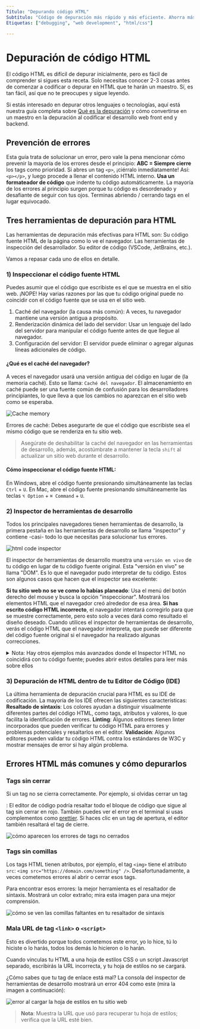 ```yaml
---
Título: "Depurando código HTML"
Subtítulo: "Código de depuración más rápido y más eficiente. Ahorra más del 50% de tu tiempo de depuración al codificar HTML."
Etiquetas: ["debugging", "web development", "html/css"]

--- 
```


# Depuración de código HTML

El código HTML es difícil de depurar inicialmente, pero es fácil de comprender si sigues esta receta. Solo necesitas conocer 2-3 cosas antes de comenzar a codificar o depurar en HTML que te harán un maestro. Sí, es tan fácil, así que no te preocupes y sigue leyendo.

Si estás interesado en depurar otros lenguajes o tecnologías, aquí está nuestra guía completa sobre [Qué es la depuración](https://) y cómo convertirse en un maestro en la depuración al codificar el desarrollo web front end y backend.

## Prevención de errores

Esta guía trata de solucionar un error, pero vale la pena mencionar cómo prevenir la mayoría de los errores desde el principio:
**ABC = Siempre cierre** los tags como prioridad. Si abres un tag `<p>`, ¡ciérralo inmediatamente! Así: `<p></p>`, y luego procede a llenar el contenido HTML interno.
**Usa un formateador de código** que indente tu código automáticamente. La mayoría de los errores al principio surgen porque tu código es desordenado y desafiante de seguir con tus ojos. Terminas abriendo / cerrando tags en el lugar equivocado.

## Tres herramientas de depuración para HTML

Las herramientas de depuración más efectivas para HTML son:
Su código fuente HTML de la página como lo ve el navegador.
Las herramientas de inspección del desarrollador.
Su editor de código (VSCode, JetBrains, etc.).

Vamos a repasar cada uno de ellos en detalle.

### 1) Inspeccionar el código fuente HTML

Puedes asumir que el código que escribiste es el que se muestra en el sitio web. ¡NOPE!
Hay varias razones por las que tu código original puede no coincidir con el código fuente que se usa en el sitio web.

1. Caché del navegador (la causa más común): A veces, tu navegador mantiene una versión antigua a propósito.
2. Renderización dinámica del lado del servidor: Usar un lenguaje del lado del servidor para manipular el código fuente antes de que llegue al navegador.
3. Configuración del servidor: El servidor puede eliminar o agregar algunas líneas adicionales de código.

#### ¿Qué es el caché del navegador?

A veces el navegador usará una versión antigua del código en lugar de (la memoria caché). Esto se llama: `Caché del navegador`. 
El almacenamiento en caché puede ser una fuente común de confusión para los desarrolladores principiantes, lo que lleva a que los cambios no aparezcan en el sitio web como se esperaba.

![Cache memory](https://storage.googleapis.com/media-breathecode/c554b1b12abd3b8e7392151ceb31ed2f367e673e99f890e0a7c70ea4df7f68ad)

Errores de caché: Debes asegurarte de que el código que escribiste sea el mismo código que se renderiza en tu sitio web.

> Asegúrate de deshabilitar la caché del navegador en las herramientas de desarrollo, además, acostúmbrate a mantener la tecla `shift` al actualizar un sitio web durante el desarrollo.

#### Cómo inspeccionar el código fuente HTML:

En Windows, abre el código fuente presionando simultáneamente las teclas `Ctrl` + `U`.
En Mac, abre el código fuente presionando simultáneamente las teclas `⌥ Option` + `⌘ Command` + `U`.

### 2) Inspector de herramientas de desarrollo

Todos los principales navegadores tienen herramientas de desarrollo, la primera pestaña en las herramientas de desarrollo se llama "inspector" y contiene -casi- todo lo que necesitas para solucionar tus errores.

![html code inspector](https://i.imgur.com/Fca0Hkm.gif?raw=true)

El inspector de herramientas de desarrollo muestra una `versión en vivo` de tu código en lugar de tu código fuente original. Esta "versión en vivo" se llama "DOM". Es lo que el navegador pudo interpretar de tu código. Estos son algunos casos que hacen que el inspector sea excelente:

**Si tu sitio web no se ve como lo habías planeado**: Usa el menú del botón derecho del mouse y busca la opción "inspeccionar". Mostrará los elementos HTML que el navegador creó alrededor de esa área.
**Si has escrito código HTML incorrecto**, el navegador intentará corregirlo para que se muestre correctamente, pero esto solo a veces dará como resultado el diseño deseado. Cuando utilices el inspector de herramientas de desarrollo, verás el código HTML que el navegador interpreta, que puede ser diferente del código fuente original si el navegador ha realizado algunas correcciones.

<details>
 <summary>Nota: Hay otros ejemplos más avanzados donde el Inspector HTML no coincidirá con tu código fuente; puedes abrir estos detalles para leer más sobre ellos</summary>

Minificación: A veces, los sitios web comprimen y optimizan el código para tiempos de carga más rápidos. El inspector HTML mostrará el código minificado, que puede ser difícil de leer.
Extensiones del navegador: Los bloqueadores de anuncios o bloqueadores de scripts modifican el código mostrado en el inspector HTML.
Renderizado del lado del servidor: el inspector HTML mostrará el código renderizado en el servidor en lugar del código fuente.

</details>

### 3) Depuración de HTML dentro de tu Editor de Código (IDE)

La última herramienta de depuración crucial para HTML es su IDE de codificación. La mayoría de los IDE ofrecen las siguientes características:
**Resaltado de sintaxis**: Los colores ayudan a distinguir visualmente diferentes partes del código HTML, como tags, atributos y valores, lo que facilita la identificación de errores.
**Linting**: Algunos editores tienen linter incorporados que pueden verificar tu código HTML para errores y problemas potenciales y resaltarlos en el editor.
**Validación**: Algunos editores pueden validar tu código HTML contra los estándares de W3C y mostrar mensajes de error si hay algún problema.

## Errores HTML más comunes y cómo depurarlos

### Tags sin cerrar

Si un tag no se cierra correctamente. Por ejemplo, si olvidas cerrar un tag <div>:
El editor de código podría resaltar todo el bloque de código que sigue al tag sin cerrar en rojo.
También puedes ver el error en el terminal si usas complementos como [prettier](https://prettier.io/).
Si haces clic en un tag de apertura, el editor también resaltará el tag de cierre.

![cómo aparecen los errores de tags no cerrados](https://i.imgur.com/oJEe61z.png?raw=true)

### Tags sin comillas

Los tags HTML tienen atributos, por ejemplo, el tag `<img>` tiene el atributo `src`: `<img src="https://domain.com/something" />`. 
Desafortunadamente, a veces cometemos errores al abrir o cerrar esos tags.

Para encontrar esos errores: la mejor herramienta es el resaltador de sintaxis. Mostrará un color extraño; mira esta imagen para una mejor comprensión.

![cómo se ven las comillas faltantes en tu resaltador de sintaxis](https://i.imgur.com/JzNqq1W.png?raw=true)

### Mala URL de tag `<link>` o `<script>`

Esto es divertido porque todos cometemos este error, yo lo hice, tú lo hiciste o lo harás, todos los demás lo hicieron o lo harán.

Cuando vinculas tu HTML a una hoja de estilos CSS o un script Javascript separado, escribirás la URL incorrecta, y tu hoja de estilos no se cargará.

¿Cómo sabes que tu tag de enlace está mal? La consola del inspector de herramientas de desarrollo mostrará un error 404 como este (mira la imagen a continuación):

![error al cargar la hoja de estilos en tu sitio web](https://storage.googleapis.com/breathecode-asset-images/ec4a60f3823464d8fcb8a861b8bf3c786a65015e6ce66f63d17ff11bb161c0a3.png?raw=true)

> **Nota**: Muestra la URL que usó para recuperar tu hoja de estilos; verifica que la URL esté bien.
